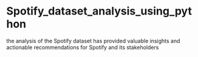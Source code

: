 # Spotify_dataset_analysis_using_python
the analysis of the Spotify dataset has provided valuable insights and actionable recommendations for Spotify and its stakeholders
